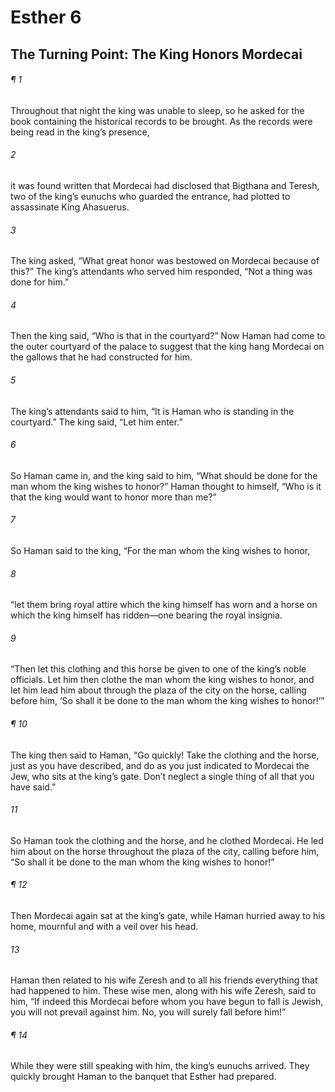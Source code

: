 # Esther 6
## The Turning Point: The King Honors Mordecai
###### ¶ 1
Throughout that night the king was unable to sleep, so he asked for the book containing the historical records to be brought. As the records were being read in the king’s presence,
###### 2
it was found written that Mordecai had disclosed that Bigthana and Teresh, two of the king’s eunuchs who guarded the entrance, had plotted to assassinate King Ahasuerus.
###### 3
The king asked, “What great honor was bestowed on Mordecai because of this?” The king’s attendants who served him responded, “Not a thing was done for him.”
###### 4
Then the king said, “Who is that in the courtyard?” Now Haman had come to the outer courtyard of the palace to suggest that the king hang Mordecai on the gallows that he had constructed for him.
###### 5
The king’s attendants said to him, “It is Haman who is standing in the courtyard.” The king said, “Let him enter.”
###### 6
So Haman came in, and the king said to him, “What should be done for the man whom the king wishes to honor?” Haman thought to himself, “Who is it that the king would want to honor more than me?”
###### 7
So Haman said to the king, “For the man whom the king wishes to honor,
###### 8
“let them bring royal attire which the king himself has worn and a horse on which the king himself has ridden—one bearing the royal insignia.
###### 9
“Then let this clothing and this horse be given to one of the king’s noble officials. Let him then clothe the man whom the king wishes to honor, and let him lead him about through the plaza of the city on the horse, calling before him, ‘So shall it be done to the man whom the king wishes to honor!’”
###### ¶ 10
The king then said to Haman, “Go quickly! Take the clothing and the horse, just as you have described, and do as you just indicated to Mordecai the Jew, who sits at the king’s gate. Don’t neglect a single thing of all that you have said.”
###### 11
So Haman took the clothing and the horse, and he clothed Mordecai. He led him about on the horse throughout the plaza of the city, calling before him, “So shall it be done to the man whom the king wishes to honor!”
###### ¶ 12
Then Mordecai again sat at the king’s gate, while Haman hurried away to his home, mournful and with a veil over his head.
###### 13
Haman then related to his wife Zeresh and to all his friends everything that had happened to him. These wise men, along with his wife Zeresh, said to him, “If indeed this Mordecai before whom you have begun to fall is Jewish, you will not prevail against him. No, you will surely fall before him!”
###### ¶ 14
While they were still speaking with him, the king’s eunuchs arrived. They quickly brought Haman to the banquet that Esther had prepared.
